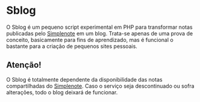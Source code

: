 
# Sblog

O Sblog é um pequeno script experimental em PHP para transformar notas publicadas pelo [Simplenote] em um blog. Trata-se apenas de uma prova de conceito, basicamente para fins de aprendizado, mas é funcional o bastante para a criação de pequenos sites pessoais.


## Atenção!

O Sblog é totalmente dependente da disponibilidade das notas compartilhadas do [Simplenote]. Caso o serviço seja descontinuado ou sofra alterações, todo o blog deixará de funcionar.

[Simplenote]: http://simplenote.com
